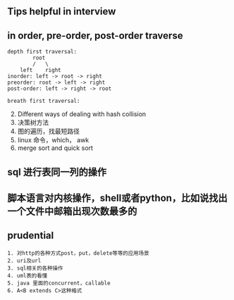 ## Tips helpful in interview

## in order, pre-order, post-order traverse

```
depth first traversal:
        root
        /   \
    left    right
inorder: left -> root -> right
preorder: root -> left -> right
post-order: left -> right -> root 

breath first traversal:
```


2. Different ways of dealing with hash collision 
3. 决策树方法
4. 图的遍历，找最短路径
5. linux 命令，which， awk
6. merge sort and quick sort 



## sql 进行表同一列的操作

## 脚本语言对内核操作，shell或者python，比如说找出一个文件中邮箱出现次数最多的

## prudential

```
1. 对http的各种方式post，put，delete等等的应用场景
2. uri及url
3. sql相关的各种操作
4. uml表的看懂
5. java 里面的concurrent，callable
6. A<B extends C>这种格式

```
